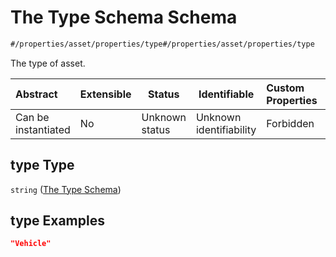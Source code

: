 # The Type Schema Schema

```txt
#/properties/asset/properties/type#/properties/asset/properties/type
```

The type of asset.


| Abstract            | Extensible | Status         | Identifiable            | Custom Properties | Additional Properties | Access Restrictions | Defined In                                                                                       |
| :------------------ | ---------- | -------------- | ----------------------- | :---------------- | --------------------- | ------------------- | ------------------------------------------------------------------------------------------------ |
| Can be instantiated | No         | Unknown status | Unknown identifiability | Forbidden         | Allowed               | none                | [policy_transaction.schema.json\*](../out/policy_transaction.schema.json "open original schema") |

## type Type

`string` ([The Type Schema](policy_transaction-properties-the-asset-schema-properties-the-type-schema.md))

## type Examples

```json
"Vehicle"
```
